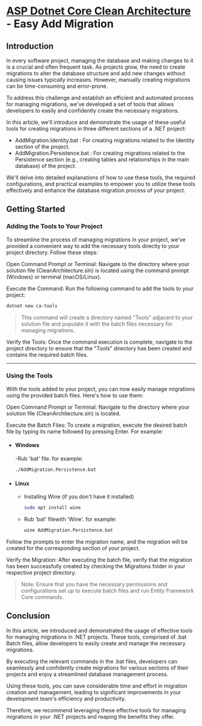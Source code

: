 # [ASP Dotnet Core Clean Architecture](../README.md) - Easy Add Migration 

## Introduction

In every software project, managing the database and making changes to it is a crucial and often frequent task. As projects grow, the need to create migrations to alter the database structure and add new changes without causing issues typically increases. However, manually creating migrations can be time-consuming and error-prone.

To address this challenge and establish an efficient and automated process for managing migrations, we've developed a set of tools that allows developers to easily and confidently create the necessary migrations.

In this article, we'll introduce and demonstrate the usage of these useful tools for creating migrations in three different sections of a .NET project:

- AddMigration.Identity.bat : For creating migrations related to the Identity section of the project.
- AddMigration.Persistence.bat : For creating migrations related to the Persistence section (e.g., creating tables and relationships in the main database) of the project.


We'll delve into detailed explanations of how to use these tools, the required configurations, and practical examples to empower you to utilize these tools effectively and enhance the database migration process of your project.



## Getting Started

### Adding the Tools to Your Project

To streamline the process of managing migrations in your project, we've provided a convenient way to add the necessary tools directly to your project directory. Follow these steps:

Open Command Prompt or Terminal: Navigate to the directory where your solution file (CleanArchitecture.sln) is located using the command prompt (Windows) or terminal (macOS/Linux).

Execute the Command: Run the following command to add the tools to your project:

```sh
dotnet new ca-tools
```
> This command will create a directory named "Tools" adjacent to your solution file and populate it with the batch files necessary for managing migrations.

Verify the Tools: Once the command execution is complete, navigate to the project directory to ensure that the "Tools" directory has been created and contains the required batch files.

---
### Using the Tools

With the tools added to your project, you can now easily manage migrations using the provided batch files. Here's how to use them:

Open Command Prompt or Terminal: Navigate to the directory where your solution file (CleanArchitecture.sln) is located.

Execute the Batch Files: To create a migration, execute the desired batch file by typing its name followed by pressing Enter. For example:

- #### Windows 
    -Rub 'bat' file. for example:
    ```sh
    ./AddMigration.Persistence.bat
    ```
- #### Linux
    - Installing Wine (if you don't have it installed)
        ```sh
        sudo apt install wine
        ```
    - Rub 'bat' filewith 'Wine'. for example:
        ```sh
        wine AddMigration.Persistence.bat
        ```

Follow the prompts to enter the migration name, and the migration will be created for the corresponding section of your project.

Verify the Migration: After executing the batch file, verify that the migration has been successfully created by checking the Migrations folder in your respective project directory.

> Note: Ensure that you have the necessary permissions and configurations set up to execute batch files and run Entity Framework Core commands.

## Conclusion

In this article, we introduced and demonstrated the usage of effective tools for managing migrations in .NET projects. These tools, comprised of .bat Batch files, allow developers to easily create and manage the necessary migrations.

By executing the relevant commands in the .bat files, developers can seamlessly and confidently create migrations for various sections of their projects and enjoy a streamlined database management process.

Using these tools, you can save considerable time and effort in migration creation and management, leading to significant improvements in your development team's efficiency and productivity.

Therefore, we recommend leveraging these effective tools for managing migrations in your .NET projects and reaping the benefits they offer.

